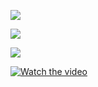 ![](https://file.garden/Zlc_rlwZaj3gLlZ-/978e15e982edf4394eb386c779a3b1d5.gif)

![](https://file.garden/Zlc_rlwZaj3gLlZ-/Untitled62_20240604120420.png)

![](https://file.garden/Zlc_rlwZaj3gLlZ-/Untitled63_20240604122822.png)

[![Watch the video](https://file.garden/Zlc_rlwZaj3gLlZ-/db921001878e5ee1e4ff400717fe2419.jpg)](https://pin.it/2ktPJWnnM)
